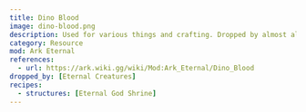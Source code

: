 ```yaml
---
title: Dino Blood
image: dino-blood.png
description: Used for various things and crafting. Dropped by almost all non-vanilla dinos.
category: Resource
mod: Ark Eternal
references:
  - url: https://ark.wiki.gg/wiki/Mod:Ark_Eternal/Dino_Blood
dropped_by: [Eternal Creatures]
recipes:
  - structures: [Eternal God Shrine]
---
```

